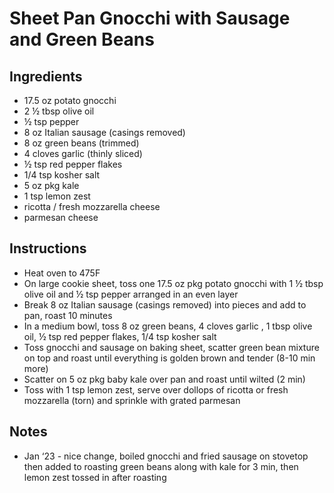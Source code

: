 # Sheet Pan Gnocchi with Sausage and Green Beans

## Ingredients

* 17.5 oz potato gnocchi
* 2 ½ tbsp olive oil
* ½ tsp pepper
* 8 oz Italian sausage (casings removed)
* 8 oz green beans (trimmed)
* 4 cloves garlic (thinly sliced)
* ½ tsp red pepper flakes
* 1/4 tsp kosher salt
* 5 oz pkg kale
* 1 tsp lemon zest
* ricotta / fresh mozzarella cheese
* parmesan cheese

## Instructions

* Heat oven to 475F
* On large cookie sheet, toss one 17.5 oz pkg potato gnocchi with 1 ½ tbsp olive oil and ½ tsp pepper arranged in an even layer
* Break 8 oz Italian sausage (casings removed) into pieces and add to pan, roast 10 minutes
* In a medium bowl, toss 8 oz green beans, 4 cloves garlic , 1 tbsp olive oil, ½ tsp red pepper flakes, 1/4 tsp kosher salt
* Toss gnocchi and sausage on baking sheet, scatter green bean mixture on top and roast until everything is golden brown and tender (8-10 min more)
* Scatter on 5 oz pkg baby kale over pan and roast until wilted (2 min)
* Toss with 1 tsp lemon zest, serve over dollops of ricotta or fresh mozzarella (torn) and sprinkle with grated parmesan

## Notes

* Jan ‘23 - nice change, boiled gnocchi and fried sausage on stovetop then added to roasting green beans along with kale for 3 min, then lemon zest tossed in after roasting
